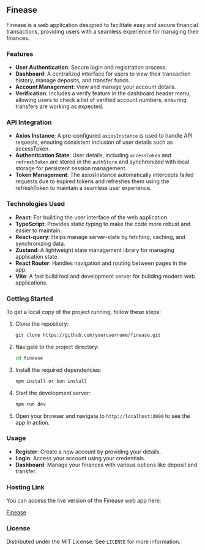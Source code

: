 ## Finease

Finease is a web application designed to facilitate easy and secure financial transactions, providing users with a seamless experience for managing their finances.

### Features

- **User Authentication**: Secure login and registration process.
- **Dashboard**: A centralized interface for users to view their transaction history, manage deposits, and transfer funds.
- **Account Management**: View and manage your account details.
- **Verification**: Includes a verify feature in the dashboard header menu, allowing users to check a list of verified account numbers, ensuring transfers are working as expected.

### API Integration

- **Axios Instance**: A pre-configured `axiosInstance` is used to handle API requests, ensuring consistent inclusion of user details such as accessToken.
- **Authentication State**: User details, including `accessToken` and `refreshToken` are stored in the `authStore` and synchronized with local storage for persistent session management.
- **Token Management**: The axiosInstance automatically intercepts failed requests due to expired tokens and refreshes them using the refreshToken to maintain a seamless user experience.

### Technologies Used

- **React**: For building the user interface of the web application.
- **TypeScript**: Provides static typing to make the code more robust and easier to maintain.
- **React-query**: Helps manage server-state by fetching, caching, and synchronizing data.
- **Zustand**: A lightweight state management library for managing application state.
- **React Router**: Handles navigation and routing between pages in the app.
- **Vite**: A fast build tool and development server for building modern web applications.

### Getting Started

To get a local copy of the project running, follow these steps:

1. Clone the repository:

   ```bash
   git clone https://github.com/yourusername/finease.git
   ```

2. Navigate to the project directory:
   ```bash
   cd finease
   ```
3. Install the required dependencies:

   ```bash
   npm install or bun install
   ```

4. Start the development server:

   ```bash
   npm run dev
   ```

5. Open your browser and navigate to `http://localhost:3000` to see the app in action.

### Usage

- **Register**: Create a new account by providing your details.
- **Login**: Access your account using your credentials.
- **Dashboard**: Manage your finances with various options like deposit and transfer.

### Hosting Link

You can access the live version of the Finease web app here:

[Finease](https://fineasee.vercel.app)

### License

Distributed under the MIT License. See `LICENSE` for more information.
